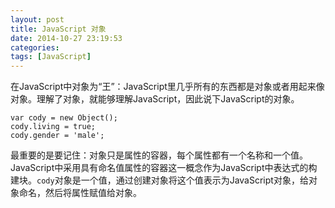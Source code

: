 ```yaml
---
layout: post
title: JavaScript 对象
date: 2014-10-27 23:19:53
categories: 
tags: [JavaScript]
---
```

在JavaScript中对象为“王”：JavaScript里几乎所有的东西都是对象或者用起来像对象。理解了对象，就能够理解JavaScript，因此说下JavaScript的对象。

	var cody = new Object();
	cody.living = true;
	cody.gender = 'male';

最重要的是要记住：对象只是属性的容器，每个属性都有一个名称和一个值。JavaScript中采用具有命名值属性的容器这一概念作为JavaScript中表达式的构建块。`cody`对象是一个值，通过创建对象将这个值表示为JavaScript对象，给对象命名，然后将属性赋值给对象。 